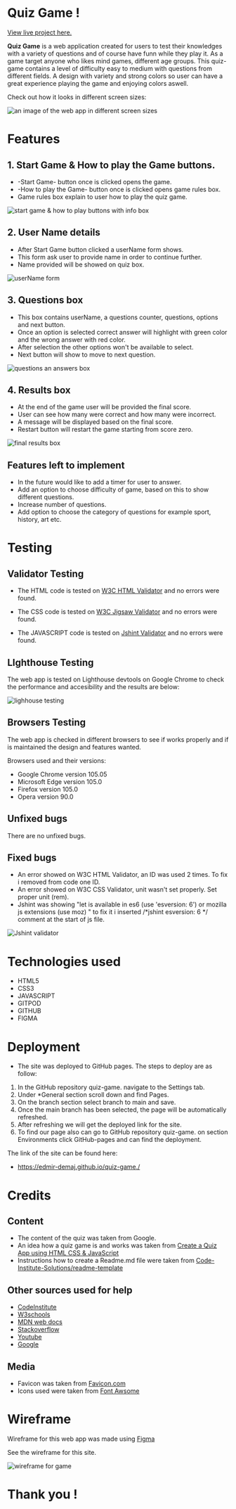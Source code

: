 # **Quiz Game !**

[View live project here.](https://edmir-demaj.github.io/quiz-game./)

**Quiz Game** is a web application created for users to test their knowledges with a variety of questions and of course have funn while they play it. As a game target anyone who likes mind games, different age groups. This quiz-game contains a level of difficulty easy to medium with questions from different fields. A design with variety and strong colors so user can have a great experience playing the game and enjoying colors aswell.

Check out how it looks in different screen sizes:

![an image of the web app in different screen sizes](assets/images/responsiveDesign.png)

# **Features**

## **1. Start Game & How to play the Game buttons.**
- -Start Game- button once is clicked opens the game.
- -How to play the Game- button once is clicked opens game rules box.
- Game rules box explain to user how to play the quiz game.

![start game & how to play buttons with info box](assets/images/startGame.png)

## **2. User Name details**
- After Start Game button clicked a userName form shows.
- This form ask user to provide name in order to continue further.
- Name provided will be showed on quiz box.

![userName form](assets/images/userNameDetails.png)

## **3. Questions box**
- This box contains userName, a questions counter, questions, options and next button.
- Once an option is selected correct answer will highlight with green color and the wrong answer with red color.
- After selection the other options won't be available to select.
- Next button will show to move to next question.

![questions an answers box](assets/images/gameBox.png)

## **4. Results box**
- At the end of the game user will be provided the final score.
- User can see how many were correct and how many were incorrect.
- A message will be displayed based on the final score.
- Restart button will restart the game starting from score zero.

![final results box](assets/images/resultsBox.png)

## **Features left to implement**
- In the future would like to add a timer for user to answer.
- Add an option to choose difficulty of game, based on this to show different questions.
- Increase number of questions.
- Add option to choose the category of questions for example sport, history, art etc.

# **Testing**

## **Validator Testing**

- The HTML code is tested on [W3C HTML Validator](https://validator.w3.org/nu/#textarea) and no errors were found.

- The CSS code is tested on [W3C Jigsaw Validator](https://jigsaw.w3.org/css-validator/validator) and no errors were found.

- The JAVASCRIPT code is tested on [Jshint Validator](https://jshint.com/) and no errors were found.

## **LIghthouse Testing**

The web app is tested on Lighthouse devtools on Google Chrome to check the performance and accesibility and the results are below:

![lighhouse testing](assets/images/lighthouseTesting.png)

## **Browsers Testing**

The web app is checked in different browsers to see if works properly and if is maintained the design and features wanted.

Browsers used and their versions:
- Google Chrome version 105.05
- Microsoft Edge version 105.0
- Firefox version 105.0
- Opera version 90.0

## **Unfixed bugs**

There are no unfixed bugs.

## **Fixed bugs**

- An error showed on W3C HTML Validator, an ID was used 2 times. To fix i removed from code one ID.
- An error showed on W3C CSS Validator, unit wasn't set properly. Set proper unit (rem).
- Jshint was showing  "let is available in es6 (use 'esversion: 6') or mozilla js extensions (use moz) " to fix it i inserted /*jshint esversion: 6 */ comment at the start of js file.

![Jshint validator](assets/images/JShintValidator.png)

# **Technologies used**

- HTML5
- CSS3
- JAVASCRIPT
- GITPOD
- GITHUB
- FIGMA

# **Deployment**
- The site was deployed to GitHub pages. The steps to deploy are as follow:
 1. In the GitHub repository quiz-game. navigate to the Settings tab.
 2. Under *General section scroll down and find Pages.
 3. On the branch section select branch to main and save.
 4. Once the main branch has been selected, the page will be automatically refreshed.
 5. After refreshing we will get the deployed link for the site.
 6. To find our page also can go to GitHub repository quiz-game. on section Environments click GitHub-pages and can find the deployment.

 The link of the site can be found here:
 - https://edmir-demaj.github.io/quiz-game./

 # **Credits**

## **Content**

- The content of the quiz was taken from Google.
- An idea how a quiz game is and works was taken from [Create a Quiz App using HTML CSS & JavaScript](https://www.youtube.com/watch?v=CqddbIrEM5I)
- Instructions how to create a Readme.md file were taken from [Code-Institute-Solutions/readme-template](https://github.com/Code-Institute-Solutions/readme-template)

 ## **Other sources used for help**

 - [CodeInstitute](https://learn.codeinstitute.net/ci_program/diplomainfullstacksoftwarecommoncurriculum)
 - [W3schools](https://www.w3schools.com/html/default.asp)
 - [MDN web docs](https://developer.mozilla.org/en-US/docs/Learn/Getting_started_with_the_web/HTML_basics)
 - [Stackoverflow](https://stackoverflow.com/)
 - [Youtube](https://www.youtube.com/results?search_query=flexbox+and+grid)
 - [Google](https://www.google.co.uk/)

 ## **Media**

- Favicon was taken from [Favicon.com](https://favicon.io/)
- Icons used were taken from [Font Awsome](https://fontawesome.com/)

# **Wireframe**

Wireframe for this web app was made using [Figma](https://www.figma.com/)

See the wireframe for this site.

![wireframe for game](assets/images/project2Wireframe.png)
 #
 # **Thank you !**


